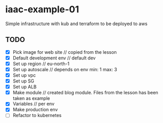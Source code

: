 # iaac-example-01
Simple infrastructure with kub and terraform to be deployed to aws

## TODO

- [x] Pick image for web site // copied from the lesson   
- [x] Default development env // default dev
- [x] Set up region           // eu-north-1
- [x] Set up autoscale        // depends on env min: 1 max: 3 
- [x] Set up vpc
- [x] Set up SG
- [x] Set up ALB
- [x] Make module             // created blog module. Files from the lesson has been taken as example
- [x] Variables               // per env
- [x] Make production env
- [ ] Refactor to kubernetes